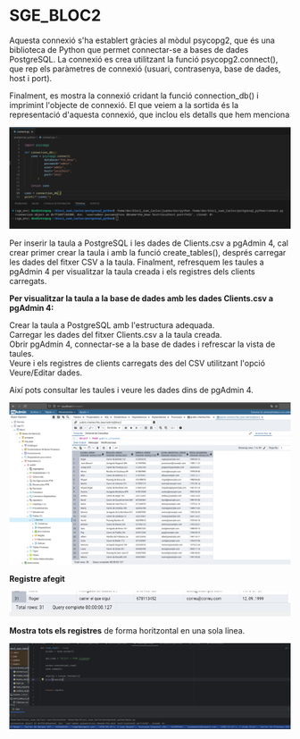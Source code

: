 # SGE_BLOC2

Aquesta connexió s'ha establert gràcies al mòdul psycopg2, que és una biblioteca de Python que permet connectar-se a bases de dades PostgreSQL. La connexió es crea utilitzant la funció psycopg2.connect(), que rep els paràmetres de connexió (usuari, contrasenya, base de dades, host i port).

Finalment, es mostra la connexió cridant la funció connection_db() i imprimint l'objecte de connexió. El que veiem a la sortida és la representació d'aquesta connexió, que inclou els detalls que hem menciona

![Connexio base dades](/Imagenes/Conectantbasedades.png/)

Per inserir la taula a PostgreSQL i les dades de Clients.csv a pgAdmin 4, cal crear primer crear la taula i amb la funció create_tables(), després carregar les dades del fitxer CSV a la taula.
Finalment, refresquem les taules a pgAdmin 4 per visualitzar la taula creada i els registres dels clients carregats.

**Per visualitzar la taula a la base de dades amb les dades Clients.csv a pgAdmin 4:**

Crear la taula a PostgreSQL amb l'estructura adequada.  
Carregar les dades del fitxer Clients.csv a la taula creada.  
Obrir pgAdmin 4, connectar-se a la base de dades i refrescar la vista de taules.  
Veure i els registres de clients carregats des del CSV utilitzant l'opció Veure/Editar dades.  

Així pots consultar les taules i veure les dades dins de pgAdmin 4.

![taula base dades](/Imagenes/Tabla.png/)

**Registre afegit**

![Ultim registre](/Imagenes/Ultimregistre.png)

**Mostra tots els registres** de forma horitzontal en una sola línea.

![results_totals](/Imagenes/results_totals.png)

